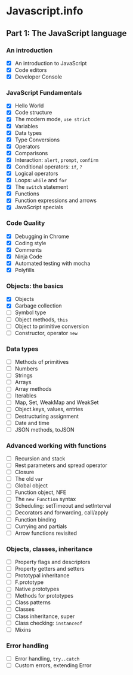 # Javascript.info

## Part 1: The JavaScript language

### An introduction
- [x] An introduction to JavaScript
- [x] Code editors
- [x] Developer Console 

### JavaScript Fundamentals 
- [x] Hello World
- [x] Code structure
- [x] The modern mode, `use strict` 
- [x] Variables
- [x] Data types
- [x] Type Conversions
- [x] Operators
- [x] Comparisons
- [x] Interaction: `alert`, `prompt`, `confirm`
- [x] Conditional operators: `if`, `?`
- [x] Logical operators
- [x] Loops: `while` and `for`
- [x] The `switch` statement
- [x] Functions
- [x] Function expressions and arrows 
- [x] JavaScript specials 

### Code Quality
- [x] Debugging in Chrome
- [x] Coding style
- [x] Comments
- [x] Ninja Code
- [x] Automated testing with mocha
- [x] Polyfills

### Objects: the basics
- [x] Objects
- [x] Garbage collection
- [ ] Symbol type
- [ ] Object methods, `this`
- [ ] Object to primitive conversion
- [ ] Constructor, operator `new`

### Data types
- [ ] Methods of primitives
- [ ] Numbers
- [ ] Strings
- [ ] Arrays
- [ ] Array methods
- [ ] Iterables
- [ ] Map, Set, WeakMap and WeakSet
- [ ] Object.keys, values, entries
- [ ] Destructuring assignment
- [ ] Date and time
- [ ] JSON methods, toJSON

### Advanced working with functions
- [ ] Recursion and stack
- [ ] Rest parameters and spread operator
- [ ] Closure
- [ ] The old `var`
- [ ] Global object
- [ ] Function object, NFE
- [ ] The `new Function` syntax
- [ ] Scheduling: setTimeout and setInterval
- [ ] Decorators and forwarding, call/apply
- [ ] Function binding
- [ ] Currying and partials
- [ ] Arrow functions revisited

### Objects, classes, inheritance
- [ ] Property flags and descriptors
- [ ] Property getters and setters
- [ ] Prototypal inheritance
- [ ] F.prototype
- [ ] Native prototypes
- [ ] Methods for prototypes
- [ ] Class patterns
- [ ] Classes
- [ ] Class inheritance, super
- [ ] Class checking: `instanceof`
- [ ] Mixins

### Error handling
- [ ] Error handling, `try..catch`
- [ ] Custom errors, extending Error
